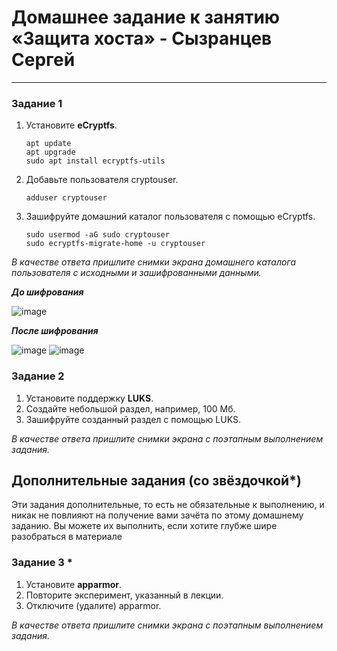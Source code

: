 # Домашнее задание к занятию  «Защита хоста» - Сызранцев Сергей

------

### Задание 1

1. Установите **eCryptfs**.
    ```
    apt update
    apt upgrade
    sudo apt install ecryptfs-utils
    ```
2. Добавьте пользователя cryptouser.
   ```
   adduser cryptouser
   ```  
3. Зашифруйте домашний каталог пользователя с помощью eCryptfs.
   ```
   sudo usermod -aG sudo cryptouser
   sudo ecryptfs-migrate-home -u cryptouser
   ```  
*В качестве ответа  пришлите снимки экрана домашнего каталога пользователя с исходными и зашифрованными данными.*  

  ***До шифрования***
  
  ![image](https://github.com/SergeySS72/hometasks/assets/134854727/a313eba1-5c2f-4cf4-b878-b41ef437a7f9)
  
  ***После шифрования***
  
  ![image](https://github.com/SergeySS72/hometasks/assets/134854727/e738ec4c-2c95-4532-947b-3973f6681236)
  ![image](https://github.com/SergeySS72/hometasks/assets/134854727/4b339590-2d8a-47fd-ac46-8eaa71f1442f)

### Задание 2

1. Установите поддержку **LUKS**.
2. Создайте небольшой раздел, например, 100 Мб.
3. Зашифруйте созданный раздел с помощью LUKS.

*В качестве ответа пришлите снимки экрана с поэтапным выполнением задания.*


## Дополнительные задания (со звёздочкой*)

Эти задания дополнительные, то есть не обязательные к выполнению, и никак не повлияют на получение вами зачёта по этому домашнему заданию. Вы можете их выполнить, если хотите глубже шире разобраться в материале

### Задание 3 *

1. Установите **apparmor**.
2. Повторите эксперимент, указанный в лекции.
3. Отключите (удалите) apparmor.


*В качестве ответа пришлите снимки экрана с поэтапным выполнением задания.*
